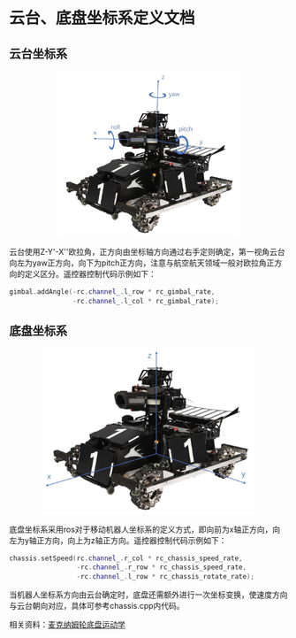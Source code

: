 # 云台、底盘坐标系定义文档

## 云台坐标系

<center>
<img src="assets/gimbal_coordinate.jpg", height="300"/>
</center>

云台使用Z-Y'-X''欧拉角，正方向由坐标轴方向通过右手定则确定，第一视角云台向左为yaw正方向，向下为pitch正方向，注意与航空航天领域一般对欧拉角正方向的定义区分。遥控器控制代码示例如下：

```c++
gimbal.addAngle(-rc.channel_.l_row * rc_gimbal_rate,  
                -rc.channel_.l_col * rc_gimbal_rate);
```

## 底盘坐标系

<center>
<img src="assets/chassis_coordinate.jpg", height="300"/>
</center>

底盘坐标系采用ros对于移动机器人坐标系的定义方式，即向前为x轴正方向，向左为y轴正方向，向上为z轴正方向。遥控器控制代码示例如下：

```c++
chassis.setSpeed(rc.channel_.r_col * rc_chassis_speed_rate,
                 -rc.channel_.r_row * rc_chassis_speed_rate, 
                 -rc.channel_.l_row * rc_chassis_rotate_rate);
```

当机器人坐标系方向由云台确定时，底盘还需额外进行一次坐标变换，使速度方向与云台朝向对应，具体可参考chassis.cpp内代码。

相关资料：[麦克纳姆轮底盘运动学](https://www.guyuehome.com/8392)
